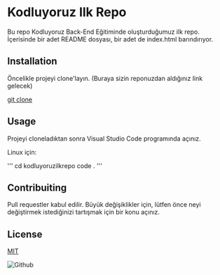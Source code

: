 # Kodluyoruz Ilk Repo
Bu repo Kodluyoruz Back-End Eğitiminde oluşturduğumuz ilk repo. İçerisinde bir adet README dosyası, bir adet de index.html barındırıyor.

## Installation
Öncelikle projeyi clone'layın. (Buraya sizin reponuzdan aldığınız link gelecek)

[git clone](https://github.com/MrEmin/kodluyoruzilkrepo.git)

## Usage
Projeyi cloneladıktan sonra Visual Studio Code programında açınız.

Linux için:

'''
cd kodluyoruzilkrepo
code .
'''

## Contribuiting
Pull requestler kabul edilir. Büyük değişiklikler için, lütfen önce neyi değiştirmek istediğinizi tartışmak için bir konu açınız.

## License

[MIT](https://choosealicense.com/licenses/mit/)

![Github]()